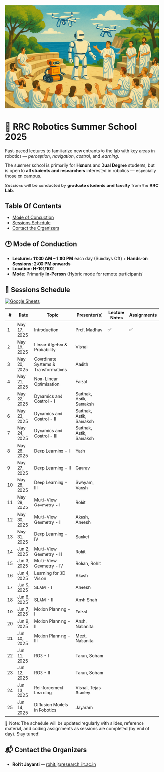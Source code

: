 <p align="center">
  <img src="assets/rrc-ss-25-banner.png" alt="RRC Summer School 2025 Banner" width="600"/>
</p>

# 🦾 RRC Robotics Summer School 2025

Fast-paced lectures to familiarize new entrants to the lab with key areas in robotics — _perception_, _navigation_, _control_, and _learning_.

The summer school is primarily for **Honors** and **Dual Degree** students, but is open to **all students and researchers** interested in robotics — especially those on campus.

Sessions will be conducted by **graduate students and faculty** from the **RRC Lab**.


## Table Of Contents
* [Mode of Conduction](#🕒-mode-of-conduction)
* [Sessions Schedule](#📅-sessions-schedule)
* [Contact the Organizers](#📬-contact-the-organizers)

## 🕒 Mode of Conduction
- **Lectures: 11:00 AM – 1:00 PM** each day (Sundays Off) + **Hands-on Sessions: 2:00 PM onwards**
- **Location: H-101/102** 
- **Mode**: Primarily **In-Person** (Hybrid mode for remote participants)


## 📅 Sessions Schedule
[![Google Sheets](https://img.shields.io/badge/View%20Detailed%20Schedule-Google%20Sheets-34A853?logo=google-sheets&logoColor=white&style=flat-square)](https://docs.google.com/spreadsheets/d/1qjU-zWitD6S8JJlbWS90PVDoHJdfmojjqB4BuxkT4w8/edit?usp=sharing)

| #  | Date         | Topic                             | Presenter(s)                       | Lecture Notes | Assignments |
|----|--------------|-----------------------------------|------------------------------------|---------------|-------------|
| 1  | May 17, 2025 | Introduction                      | Prof. Madhav                       | ✅            | ✅          |
| 2  | May 19, 2025 | Linear Algebra & Probability      | Vishal                             |             |           |
| 3  | May 20, 2025 | Coordinate Systems & Transformations | Aadith                          |               |             |
| 4  | May 21, 2025 | Non-Linear Optimisation           | Faizal                             |               |             |
| 5  | May 22, 2025 | Dynamics and Control - I          | Sarthak, Astik, Samaksh            |               |             |
| 6  | May 23, 2025 | Dynamics and Control - II         | Sarthak, Astik, Samaksh            |               |             |
| 7  | May 24, 2025 | Dynamics and Control - III        | Sarthak, Astik, Samaksh            |               |             |
| 8  | May 26, 2025 | Deep Learning - I                 | Yash                               |               |             |
| 9  | May 27, 2025 | Deep Learning - II                | Gaurav                             |               |             |
| 10 | May 28, 2025 | Deep Learning - III               | Swayam, Vansh                      |               |             |
| 11 | May 29, 2025 | Multi-View Geometry - I           | Rohit                              |               |             |
| 12 | May 30, 2025 | Multi-View Geometry - II          | Akash, Aneesh                      |               |             |
| 13 | May 31, 2025 | Deep Learning - IV                | Sanket                             |               |             |
| 14 | Jun 2, 2025  | Multi-View Geometry - III         | Rohit                              |               |             |
| 15 | Jun 3, 2025  | Multi-View Geometry - IV          | Rohan, Rohit                       |               |             |
| 16 | Jun 4, 2025  | Learning for 3D Vision            | Akash                              |               |             |
| 17 | Jun 5, 2025  | SLAM - I                          | Aneesh                             |               |             |
| 18 | Jun 6, 2025  | SLAM - II                         | Ansh Shah                          |               |             |
| 19 | Jun 7, 2025  | Motion Planning - I               | Faizal                             |               |             |
| 20 | Jun 9, 2025  | Motion Planning - II              | Ansh, Nabanita                     |               |             |
| 21 | Jun 10, 2025 | Motion Planning - III             | Meet, Nabanita                     |               |             |
| 22 | Jun 11, 2025 | ROS - I                           | Tarun, Soham                       |               |             |
| 23 | Jun 12, 2025 | ROS - II                          | Tarun, Soham                       |               |             |
| 24 | Jun 13, 2025 | Reinforcement Learning            | Vishal, Tejas Stanley              |               |             |
| 25 | Jun 14, 2025 | Diffusion Models in Robotics      | Jayaram                            |               |             |


📌 Note:
The schedule will be updated regularly with slides, reference material, and coding assignments as sessions are completed (by end of day). Stay tuned!

## 📬 Contact the Organizers
- **Rohit Jayanti** — [rohit.j@research.iiit.ac.in](mailto:rohit.j@research.iiit.ac.in)

